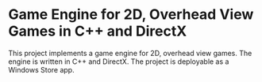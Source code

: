 # Game Engine for 2D, Overhead View Games in C++ and DirectX
This project implements a game engine for 2D, overhead view games.  The engine is written in C++ and DirectX. The project is deployable as a Windows Store app.
